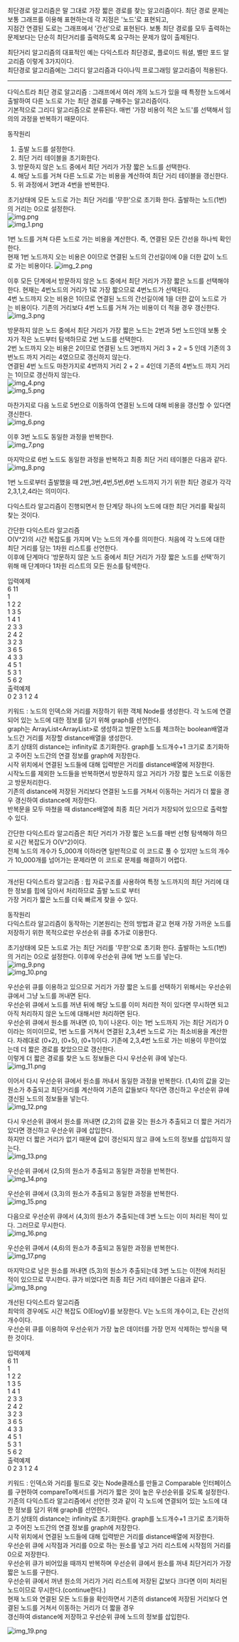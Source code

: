 최단경로 알고리즘은 말 그대로 가장 짧은 경로를 찾는 알고리즘이다. 최단 경로 문제는 보통 그래프를 이용해 표현하는데 각 지점은 '노드'로 표현되고,  
지점간 연결된 도로는 그래프에서 '간선'으로 표현된다. 보통 최단 경로를 모두 출력하는 문제보다는 단순히 최단거리를 출력하도록 요구하는 문제가 많이 출제된다.  

최단거리 알고리즘의 대표적인 예는 다익스트라 최단경로, 플로이드 워셜, 벨만 포드 알고리즘 이렇게 3가지이다.  
최단경로 알고리즘에는 그리디 알고리즘과 다이나믹 프로그래밍 알고리즘이 적용된다.  

----------------------------------------------------------------------------------------------------------------------  

다익스트라 최단 경로 알고리즘 : 그래프에서 여러 개의 노드가 있을 때 특정한 노드에서 출발하여 다른 노드로 가는 최단 경로를 구해주는 알고리즘이다.  
기본적으로 그리디 알고리즘으로 분류된다. 매번 '가장 비용이 적은 노드'를 선택해서 임의의 과정을 반복하기 때문이다.  

동작원리  
1. 출발 노드를 설정한다.
2. 최단 거리 테이블을 초기화한다.
3. 방문하지 않은 노드 중에서 최단 거리가 가장 짧은 노드를 선택한다.
4. 해당 노드를 거쳐 다른 노드로 가는 비용을 계산하여 최단 거리 테이블을 갱신한다.
5. 위 과정에서 3번과 4번을 반복한다.  

초기상태에 모든 노드로 가는 최단 거리를 '무한'으로 초기화 한다. 출발하는 노드(1번)의 거리는 0으로 설정한다.  
![img.png](img.png)   
![img_1.png](img_1.png)   

1번 노드를 거쳐 다른 노드로 가는 비용을 계산한다. 즉, 연결된 모든 간선을 하나씩 확인한다.  
현재 1번 노드까지 오는 비용은 0이므로 연결된 노드의 간선길이에 0을 더한 값이 노드로 가는 비용이다.
![img_2.png](img_2.png)   

이후 모든 단계에서 방문하지 않은 노드 중에서 최단 거리가 가장 짧은 노드를 선택해야 한다. 현재는 4번노드의 거리가 1로 가장 짧으므로 4번노드가 선택된다.  
4번 노드까지 오는 비용은 1이므로 연결된 노드의 간선길이에 1을 더한 값이 노드로 가는 비용이다. 기존의 거리보다 4번 노드를 거쳐 가는 비용이 더 적을 경우 갱신한다.  
![img_3.png](img_3.png)   

방문하지 않은 노드 중에서 최단 거리가 가장 짧은 노드는 2번과 5번 노드인데 보통 숫자가 작은 노드부터 탐색하므로 2번 노드를 선택한다.  
2번 노드까지 오는 비용은 2이므로 연결된 노드 3번까지 거리 3 + 2 = 5 인데 기존의 3번노드 까지 거리는 4였으므로 갱신하지 않는다.  
연결된 4번 노드도 마찬가지로 4번까지 거리 2 + 2 = 4인데 기존의 4번노드 까지 거리는 1이므로 갱신하지 않는다.  
![img_4.png](img_4.png)  
![img_5.png](img_5.png)   

마찬가지로 다음 노드로 5번으로 이동하여 연결된 노드에 대해 비용을 갱신할 수 있다면 갱신한다.  
![img_6.png](img_6.png)   

이후 3번 노드도 동일한 과정을 반복한다.  
![img_7.png](img_7.png)   

마지막으로 6번 노드도 동일한 과정을 반복하고 최종 최단 거리 테이블은 다음과 같다.  
![img_8.png](img_8.png)   

1번 노드로부터 출발했을 때 2번,3번,4번,5번,6번 노드까지 가기 위한 최단 경로가 각각 2,3,1,2,4라는 의미이다.  

다익스트라 알고리즘이 진행되면서 한 단계당 하나의 노드에 대한 최단 거리를 확실히 찾는 것이다.

간단한 다익스트라 알고리즘  
O(V^2)의 시간 복잡도를 가지며 V는 노드의 개수를 의미한다. 처음에 각 노드에 대한 최단 거리를 담는 1차원 리스트를 선언한다.  
이후에 단계마다 '방문하지 않은 노드 중에서 최단 거리가 가장 짧은 노드를 선택'하기 위해 매 단계마다 1차원 리스트의 모든 원소를 탐색한다.  

입력예제  
6 11  
1  
1 2 2  
1 3 5  
1 4 1  
2 3 3  
2 4 2  
3 2 3  
3 6 5  
4 3 3  
4 5 1  
5 3 1  
5 6 2  
출력예제  
0 2 3 1 2 4  

키워드 : 노드의 인덱스와 거리를 저장하기 위한 객체 Node를 생성한다. 각 노드에 연결되어 있는 노드에 대한 정보를 담기 위해 graph를 선언한다.  
graph는 ArrayList<ArrayList<Node>>로 생성하고 방문한 노드를 체크하는 boolean배열과 노드간 거리를 저장할 distance배열을 생성한다.  
초기 상태의 distance는 infinity로 초기화한다. graph를 노드개수+1 크기로 초기화하고 주어진 노드간의 연결 정보를 graph에 저장한다.  
시작 위치에서 연결된 노드들에 대해 입력받은 거리를 distance배열에 저장한다.  
시작노드를 제외한 노드들을 반복하면서 방문하지 않고 거리가 가장 짧은 노드로 이동한고 방문처리한다.  
기존의 distance에 저장된 거리보다 연결된 노드를 거쳐서 이동하는 거리가 더 짧을 경우 갱신하여 distance에 저장한다.  
반복문을 모두 마쳤을 때 distance배열에 최종 최단 거리가 저장되어 있으므로 출력할 수 있다.  

간단한 다익스트라 알고리즘은 최단 거리가 가장 짧은 노드를 매번 선형 탐색해야 하므로 시간 복잡도가 O(V^2)이다.  
전체 노드의 개수가 5_000개 이하라면 일반적으로 이 코드로 풀 수 있지만 노드의 개수가 10_000개를 넘어가는 문제라면 이 코드로 문제를 해결하기 어렵다.  

----------------------------------------------------------------------------------------------------------------------  

개선된 다익스트라 알고리즘 : 힙 자료구조를 사용하여 특정 노드까지의 최단 거리에 대한 정보를 힙에 담아서 처리하므로 출발 노드로 부터  
가장 거리가 짧은 노드를 더욱 빠르게 찾을 수 있다.  

동작원리  
다익스트라 알고리즘이 동작하는 기본원리는 전의 방법과 같고 현재 가장 가까운 노드를 저장하기 위한 목적으로만 우선순위 큐를 추가로 이용한다.  

초기상태에 모든 노드로 가는 최단 거리를 '무한'으로 초기화 한다. 출발하는 노드(1번)의 거리는 0으로 설정한다.
이후에 우선순위 큐에 1번 노드를 넣는다.  
![img_9.png](img_9.png)  
![img_10.png](img_10.png)  

우선순위 큐를 이용하고 있으므로 거리가 가장 짧은 노드를 선택하기 위해서는 우선순위 큐에서 그냥 노드를 꺼내면 된다.  
우선순위 큐에서 노드를 꺼낸 뒤에 해당 노드를 이미 처리한 적이 있다면 무시하면 되고 아직 처리하지 않은 노드에 대해서만 처리하면 된다.  
우선순위 큐에서 원소를 꺼내면 (0, 1)이 나온다. 이는 1번 노드까지 가는 최단 거리가 0이라는 의미이므로, 1번 노드를 거쳐서 연결된 2,3,4번 노드로 
가는 최소비용을 계산한다. 차례대로 (0+2), (0+5), (0+1)이다. 기존에 2,3,4번 노드로 가는 비용이 무한이었는데 더 짧은 경로를 찾았으므로 갱신한다.  
이렇게 더 짧은 경로를 찾은 노드 정보들은 다시 우선순위 큐에 넣는다.  
![img_11.png](img_11.png)  

이어서 다시 우선순위 큐에서 원소를 꺼내서 동일한 과정을 반복한다. (1,4)의 값을 갖는 원소가 추출되고 최단거리를 계산하여 기존의 값들보다 작다면 
갱신하고 우선순위 큐에 갱신된 노드의 정보들을 넣는다.  
![img_12.png](img_12.png)  

다시 우선순위 큐에서 원소를 꺼내면 (2,2)의 값을 갖는 원소가 추출되고 더 짧은 거리가 있다면 갱신하고 우선순위 큐에 삽입한다.  
하지만 더 짧은 거리가 없기 때문에 값이 갱신되지 않고 큐에 노드의 정보를 삽입하지 않는다.  
![img_13.png](img_13.png)  

우선순위 큐에서 (2,5)의 원소가 추출되고 동일한 과정을 반복한다.  
![img_14.png](img_14.png)  

우선순위 큐에서 (3,3)의 원소가 추출되고 동일한 과정을 반복한다.  
![img_15.png](img_15.png)  

다음으로 우선순위 큐에서 (4,3)의 원소가 추출되는데 3번 노드는 이미 처리된 적이 있다. 그러므로 무시한다.  
![img_16.png](img_16.png)  

우선순위 큐에서 (4,6)의 원소가 추출되고 동일한 과정을 반복한다.  
![img_17.png](img_17.png)  

마지막으로 남은 원소를 꺼내면 (5,3)의 원소가 추출되는데 3번 노드는 이전에 처리된 적이 있으므로  무시한다. 큐가 비었다면 최종 최단 거리 테이블은 다음과 같다.  
![img_18.png](img_18.png)  

개선된 다익스트라 알고리즘  
최악의 경우에도 시간 복잡도 O(ElogV)를 보장한다. V는 노드의 개수이고, E는 간선의 개수이다.    
우선순위 큐를 이용하여 우선순위가 가장 높은 데이터를 가장 먼저 삭제하는 방식을 택한 것이다.  

입력예제  
6 11  
1  
1 2 2  
1 3 5  
1 4 1  
2 3 3  
2 4 2  
3 2 3  
3 6 5  
4 3 3  
4 5 1  
5 3 1  
5 6 2  
출력예제  
0 2 3 1 2 4  

키워드 : 인덱스와 거리를 필드로 갖는 Node클래스를 만들고 Comparable 인터페이스를 구현하여 compareTo메서드를 거리가 짧은 것이 높은 우선순위를 갖도록 설정한다.  
기존의 다익스트라 알고리즘에서 선언한 것과 같이 각 노드에 연결되어 있는 노드에 대한 정보를 담기 위해 graph를 선언한다.  
초기 상태의 distance는 infinity로 초기화한다. graph를 노드개수+1 크기로 초기화하고 주어진 노드간의 연결 정보를 graph에 저장한다.  
시작 위치에서 연결된 노드들에 대해 입력받은 거리를 distance배열에 저장한다.  
우선순위 큐에 시작점과 거리를 0으로 하는 원소를 넣고 거리 리스트에 시작점의 거리를 0으로 저장한다.  
우선순위 큐가 비어있을 때까지 반복하며 우선순위 큐에서 원소를 꺼내 최단거리가 가장 짧은 노드를 구한다.  
우선순위 큐에서 꺼낸 원소의 거리가 거리 리스트에 저장된 값보다 크다면 이미 처리된 노드이므로 무시한다.(continue한다.)  
현재 노드와 연결된 모든 노드들을 확인하면서 기존의 distance에 저장된 거리보다 연결된 노드를 거쳐서 이동하는 거리가 더 짧을 경우  
갱신하여 distance에 저장하고 우선순위 큐에 노드의 정보를 삽입한다.  

![img_19.png](img_19.png)